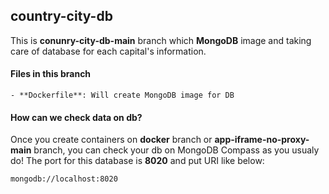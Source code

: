 ## country-city-db 
This is **conunry-city-db-main** branch which **MongoDB** image and taking care of database for each capital's information.  

#### Files in this branch
    - **Dockerfile**: Will create MongoDB image for DB

#### How can we check data on db? 
Once you create containers on **docker** branch or **app-iframe-no-proxy-main** branch, you can check your db on MongoDB Compass as you usualy do! 
The port for this database is  **8020** and put URI like below:
```
mongodb://localhost:8020
```